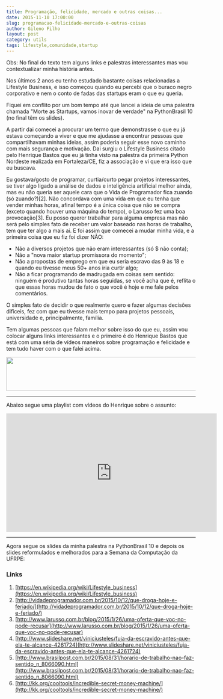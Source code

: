 ```yaml
---
title: Programação, felicidade, mercado e outras coisas...
date: 2015-11-10 17:00:00
slug: programacao-felicidade-mercado-e-outras-coisas
author: Gileno Filho
layout: post
category: utils
tags: lifestyle,comunidade,startup
---
```


Obs: No final do texto tem alguns links e palestras interessantes mas vou contextualizar minha história antes.

Nos últimos 2 anos eu tenho estudado bastante coisas relacionadas a Lifestyle Business, e isso começou quando eu percebi que o buraco negro corporativo e nem o conto de fadas das startups eram o que eu queria.

Fiquei em conflito por um bom tempo até que lancei a ideia de uma palestra chamada "Morte as Startups, vamos inovar de verdade" na PythonBrasil 10 (no final têm os slides).

A partir dai comecei a procurar um termo que demonstrasse o que eu já estava começando a viver e que me ajudasse a encontrar pessoas que compartilhavam minhas ideias, assim poderia seguir esse novo caminho com mais segurança e motivação. Dai surgiu o Lifestyle Business citado pelo Henrique Bastos que eu já tinha visto na palestra da primeira Python Nordeste realizada em Fortaleza/CE, fiz a associação e vi que era isso que eu buscava.

Eu gostava/gosto de programar, curtia/curto pegar projetos interessantes, se tiver algo ligado a análise de dados e inteligência artificial melhor ainda, mas eu não queria ser aquele cara que o Vida de Programador fica zuando (só zuando?)[2]. Não concordava com uma vida em que eu tenha que vender minhas horas, afinal tempo é a única coisa que não se compra (exceto quando houver uma máquina do tempo), o Larusso fez uma boa provocação[3]. Eu posso querer trabalhar para alguma empresa mas não será pelo simples fato de receber um valor baseado nas horas de trabalho, tem que ter algo a mais ai. E foi assim que comecei a mudar minha vida, e a primeira coisa que eu fiz foi dizer NÃO:

- Não a diversos projetos que não eram interessantes (só $ não conta);
- Não a "nova maior startup promissora do momento";
- Não a propostas de emprego em que eu seria escravo das 9 às 18 e quando eu tivesse meus 50+ anos iria curtir algo;
- Não a ficar programando de madrugada em coisas sem sentido: ninguém é produtivo tantas horas seguidas, se você acha que é, reflita o que essas horas mudou de fato o que você é hoje e me fale pelos comentários.

O simples fato de decidir o que realmente quero e fazer algumas decisões dificeis, fez com que eu tivesse mais tempo para projetos pessoais, universidade e, principalmente, família.

Tem algumas pessoas que falam melhor sobre isso do que eu, assim vou colocar alguns links interessantes e o primeiro é do Henrique Bastos que está com uma séria de vídeos maneiros sobre programação e felicidade e tem tudo haver com o que falei acima.

<div style="text-align: center;">
<a href="https://bit.ly/1IbtPBA">
<img src="http://welcometothedjango.com.br/wp-content/uploads/2015/11/wttd-banner-728x90-v1.png" border="0" width="728" height="90">
</a>
</div>

<hr />

Abaixo segue uma playlist com vídeos do Henrique sobre o assunto:

<iframe width="560" height="315" src="https://www.youtube.com/embed/pMvgum4o3NE?list=PLeKXYyZCJHxeg0zNY9JgpmSypIh3_h0hj" frameborder="0" allowfullscreen></iframe>

<hr />

Agora segue os slides da minha palestra na PythonBrasil 10 e depois os slides reformulados e melhorados para a Semana da Computação da UFRPE:

<script async class="speakerdeck-embed" data-id="c3bd03904973013242bd4e743bb86014" data-ratio="1.77777777777778" src="//speakerdeck.com/assets/embed.js"></script>

<script async class="speakerdeck-embed" data-id="fd85ca8df3e2436eaa0b9ff68de6e74e" data-ratio="1.33333333333333" src="//speakerdeck.com/assets/embed.js"></script>

### Links

1. [https://en.wikipedia.org/wiki/Lifestyle_business](https://en.wikipedia.org/wiki/Lifestyle_business)
2. [http://vidadeprogramador.com.br/2015/10/12/que-droga-hoje-e-feriado/](http://vidadeprogramador.com.br/2015/10/12/que-droga-hoje-e-feriado/)
3. [http://www.larusso.com.br/blog/2015/1/26/uma-oferta-que-voc-no-pode-recusar](http://www.larusso.com.br/blog/2015/1/26/uma-oferta-que-voc-no-pode-recusar)
4. [http://www.slideshare.net/viniciusteles/fuja-da-escravido-antes-que-ela-te-alcance-4261724](http://www.slideshare.net/viniciusteles/fuja-da-escravido-antes-que-ela-te-alcance-4261724)
5.  [http://www.brasilpost.com.br/2015/08/31/horario-de-trabalho-nao-faz-sentido_n_8066090.html](http://www.brasilpost.com.br/2015/08/31/horario-de-trabalho-nao-faz-sentido_n_8066090.html)
6. [http://kk.org/cooltools/incredible-secret-money-machine/](http://kk.org/cooltools/incredible-secret-money-machine/)
